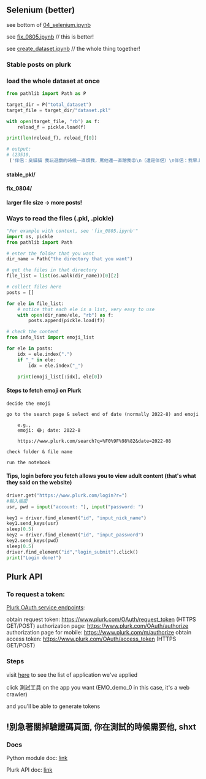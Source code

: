 
## Selenium (better)

see bottom of [04_selenium.ipynb](https://github.com/Kelvinthedrugger/-AI-/blob/main/PLURK/04_use_selenium.ipynb)

see [fix_0805.ipynb](https://github.com/Kelvinthedrugger/-AI-/blob/main/PLURK/fix_0805.ipynb) // this is better!

see [create_dataset.ipynb](https://github.com/Kelvinthedrugger/-AI-/blob/main/PLURK/create_dataset.ipynb) // the whole thing together!

### Stable posts on plurk

### load the whole dataset at once

```python
from pathlib import Path as P

target_dir = P("total_dataset")
target_file = target_dir/"dataset.pkl"

with open(target_file, "rb") as f:
    reload_f = pickle.load(f)

print(len(reload_f), reload_f[0])

# output:
# (23510,
 ('伴侶：臭貓貓 我玩遊戲的時候一直煩我，罵他還一直蹭我😡\n（還是伴侶）\n伴侶：我早上幫他乾洗澡後他就不讓我摸摸了😭', 'anger', '😡'))
```

#### stable_pkl/
#### fix_0804/

#### larger file size -> more posts!

### Ways to read the files (.pkl, .pickle)

```python
"For example with context, see 'fix_0805.ipynb'"
import os, pickle
from pathlib import Path

# enter the folder that you want
dir_name = Path("the directory that you want")

# get the files in that directory
file_list = list(os.walk(dir_name))[0][2]

# collect files here
posts = []

for ele in file_list:
    # notice that each ele is a list, very easy to use
    with open(dir_name/ele, "rb") as f:
        posts.append(pickle.load(f))

# check the content
from info_list import emoji_list

for ele in posts:
    idx = ele.index(".")
    if "_" in ele:
        idx = ele.index("_")

    print(emoji_list[:idx], ele[0]) 

```

#### Steps to fetch emoji on Plurk
   
    decide the emoji

    go to the search page & select end of date (normally 2022-8) and emoji

        e.g.,
        emoji: 😂; date: 2022-8
        
        https://www.plurk.com/search?q=%F0%9F%98%82&date=2022-08

    check folder & file name

    run the notebook


#### Tips, login before you fetch allows you to view adult content (that's what they said on the website)
```python
driver.get("https://www.plurk.com/login?r=")
#輸入帳密
usr, pwd = input("account: "), input("password: ") 

key1 = driver.find_element("id", "input_nick_name")
key1.send_keys(usr)
sleep(0.5)
key2 = driver.find_element("id", "input_password")
key2.send_keys(pwd)
sleep(0.5)
driver.find_element("id","login_submit").click()
print("Login done!")

```

## Plurk API

### To request a token:
        
[Plurk OAuth service endpoints](https://www.plurk.com/API/2):

obtain request token: https://www.plurk.com/OAuth/request_token (HTTPS GET/POST)
authorization page: https://www.plurk.com/OAuth/authorize
authorization page for mobile: https://www.plurk.com/m/authorize
obtain access token: https://www.plurk.com/OAuth/access_token (HTTPS GET/POST)


### Steps

visit [here](https://www.plurk.com/PlurkApp/) to see the list of application we've applied

click 測試工具 on the app you want (EMO_demo_0 in this case, it's a web crawler)

and you'll be able to generate tokens


## !別急著關掉驗證碼頁面, 你在測試的時候需要他, shxt


### Docs

Python module doc: [link](https://github.com/clsung/plurk-oauth)

Plurk API doc: [link](https://www.plurk.com/API/2)

